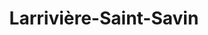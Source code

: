 ---
title: Larrivière-Saint-Savin
url: /larriviere-saint-savin/
latitude: 43.749
longitude: -0.42
---